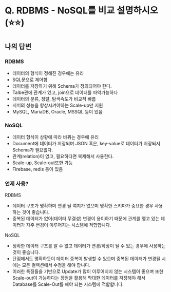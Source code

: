 # Q.  RDBMS - NoSQL를 비교 설명하시오   (⭐⭐)

## 나의 답변

### RDBMS
- 데이터의 형식이 정해진 경우에는 유리
- SQL문으로 제어함
- 데이터를 저장하기 위해 Schema가 정의되어야 한다.
- Talbe관에 관계가 있고, join으로 데이터를 파악가능하다
- 데이터의 분류, 정렬, 탐색속도가 비교적 빠름
- 서버의 성능을 향상시켜야하는 Scale-up만 지원
- MySQL, MariaDB, Oracle, MSSQL 등이 있음

### NoSQL
- 데이터 형식이 상황에 따라 바뀌는 경우에 유리
- Document에 데이터가 저장되며 JSON 혹은, key-value로 데이터가 저장되서 Schema가 필요없다.
- 관계(relation)이 없고, 필요하다면 복제해서 사용한다.
- Scale-up, Scale-out또한 가능
- Firebase, redis 등이 있음

### 언제 사용?
RDBMS
- 데이터 구조가 명확하며 변경 될 여지가 없으며 명확한 스키마가 중요한 경우 사용하는 것이 좋습니다. 
- 중복된 데이터가 없어(데이터 무결성) 변경이 용이하기 때문에 관계를 맺고 있는 데이터가 자주 변경이 이루어지는 시스템에 적합합니다. 

NoSQL
- 정확한 데이터 구조를 알 수 없고 데이터가 변경/확장이 될 수 있는 경우에 사용하는 것이 좋습니다. 
- 단점에서도 명확하듯이 데이터 중복이 발생할 수 있으며 중복된 데이터가 변경될 시에는 모든 컬렉션에서 수정을 해야 합니다. 
- 이러한 특징들을 기반으로 Update가 많이 이루어지지 않는 시스템이 좋으며 또한 Scale-out이 가능하다는 장점을 활용해 막대한 데이터를 저장해야 해서 Database를 Scale-Out를 해야 되는 시스템에 적합합니다.
